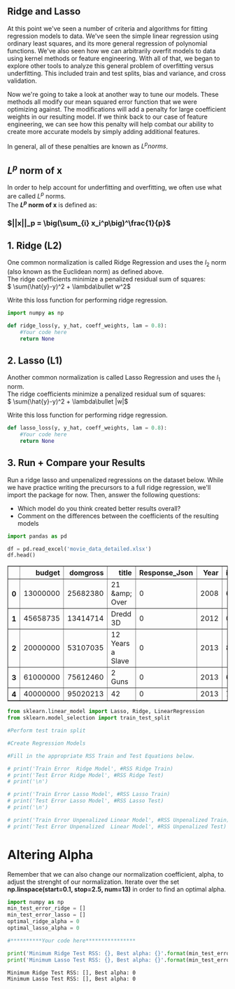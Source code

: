 
## Ridge and Lasso
At this point we've seen a number of criteria and algorithms for fitting regression models to data. We've seen the simple linear regression using ordinary least squares, and its more general regression of polynomial functions. We've also seen how we can arbitrarily overfit models to data using kernel methods or feature engineering. With all of that, we began to explore other tools to analyze this general problem of overfitting versus underfitting. This included train and test splits, bias and variance, and cross validation.

Now we're going to take a look at another way to tune our models. These methods all modify our mean squared error function that we were optimizing against. The modifications will add a penalty for large coefficient weights in our resulting model. If we think back to our case of feature engineering, we can see how this penalty will help combat our ability to create more accurate models by simply adding additional features.

In general, all of these penalties are known as $L^p norms$.

## $L^p$ norm of x
In order to help account for underfitting and overfitting, we often use what are called $L^p$ norms.   
The **$L^p$ norm of x** is defined as:  

### $||x||_p  =  \big(\sum_{i} x_i^p\big)^\frac{1}{p}$

## 1. Ridge (L2)
One common normalization is called Ridge Regression and uses the $l_2$ norm (also known as the Euclidean norm) as defined above.   
The ridge coefficients minimize a penalized residual sum of squares:    
    $ \sum(\hat{y}-y)^2 + \lambda\bullet w^2$

Write this loss function for performing ridge regression.


```python
import numpy as np
```


```python
def ridge_loss(y, y_hat, coeff_weights, lam = 0.8):
    #Your code here
    return None
```

## 2. Lasso (L1)
Another common normalization is called Lasso Regression and uses the $l_1$ norm.   
The ridge coefficients minimize a penalized residual sum of squares:    
    $ \sum(\hat{y}-y)^2 + \lambda\bullet |w|$

Write this loss function for performing ridge regression.


```python
def lasso_loss(y, y_hat, coeff_weights, lam = 0.8):
    #Your code here
    return None
```

## 3. Run + Compare your Results
Run a ridge lasso and unpenalized regressions on the dataset below.
While we have practice writing the precursors to a full ridge regression, we'll import the package for now.
Then, answer the following questions:
* Which model do you think created better results overall? 
* Comment on the differences between the coefficients of the resulting models


```python
import pandas as pd
```


```python
df = pd.read_excel('movie_data_detailed.xlsx')
df.head()
```




<div>
<style scoped>
    .dataframe tbody tr th:only-of-type {
        vertical-align: middle;
    }

    .dataframe tbody tr th {
        vertical-align: top;
    }

    .dataframe thead th {
        text-align: right;
    }
</style>
<table border="1" class="dataframe">
  <thead>
    <tr style="text-align: right;">
      <th></th>
      <th>budget</th>
      <th>domgross</th>
      <th>title</th>
      <th>Response_Json</th>
      <th>Year</th>
      <th>imdbRating</th>
      <th>Metascore</th>
      <th>imdbVotes</th>
    </tr>
  </thead>
  <tbody>
    <tr>
      <th>0</th>
      <td>13000000</td>
      <td>25682380</td>
      <td>21 &amp;amp; Over</td>
      <td>0</td>
      <td>2008</td>
      <td>6.8</td>
      <td>48</td>
      <td>206513</td>
    </tr>
    <tr>
      <th>1</th>
      <td>45658735</td>
      <td>13414714</td>
      <td>Dredd 3D</td>
      <td>0</td>
      <td>2012</td>
      <td>0.0</td>
      <td>0</td>
      <td>0</td>
    </tr>
    <tr>
      <th>2</th>
      <td>20000000</td>
      <td>53107035</td>
      <td>12 Years a Slave</td>
      <td>0</td>
      <td>2013</td>
      <td>8.1</td>
      <td>96</td>
      <td>537525</td>
    </tr>
    <tr>
      <th>3</th>
      <td>61000000</td>
      <td>75612460</td>
      <td>2 Guns</td>
      <td>0</td>
      <td>2013</td>
      <td>6.7</td>
      <td>55</td>
      <td>173726</td>
    </tr>
    <tr>
      <th>4</th>
      <td>40000000</td>
      <td>95020213</td>
      <td>42</td>
      <td>0</td>
      <td>2013</td>
      <td>7.5</td>
      <td>62</td>
      <td>74170</td>
    </tr>
  </tbody>
</table>
</div>




```python
from sklearn.linear_model import Lasso, Ridge, LinearRegression
from sklearn.model_selection import train_test_split

#Perform test train split

#Create Regression Models

#Fill in the appropriate RSS Train and Test Equations below.

# print('Train Error  Ridge Model', #RSS Ridge Train)
# print('Test Error Ridge Model', #RSS Ridge Test)
# print('\n')

# print('Train Error Lasso Model', #RSS Lasso Train)
# print('Test Error Lasso Model', #RSS Lasso Test)
# print('\n')

# print('Train Error Unpenalized Linear Model', #RSS Unpenalized Train)
# print('Test Error Unpenalized  Linear Model', #RSS Unpenalized Test)
```

# Altering Alpha

Remember that we can also change our normalization coefficient, alpha, to adjust the strenght of our normalization.
Iterate over the set **np.linspace(start=0.1, stop=2.5, num=13)** in order to find an optimal alpha.


```python
import numpy as np
min_test_error_ridge = []
min_test_error_lasso = []
optimal_ridge_alpha = 0
optimal_lasso_alpha = 0

#**********Your code here****************

print('Minimum Ridge Test RSS: {}, Best alpha: {}'.format(min_test_error_ridge, optimal_ridge_alpha))
print('Minimum Lasso Test RSS: {}, Best alpha: {}'.format(min_test_error_lasso, optimal_lasso_alpha))
```

    Minimum Ridge Test RSS: [], Best alpha: 0
    Minimum Lasso Test RSS: [], Best alpha: 0

